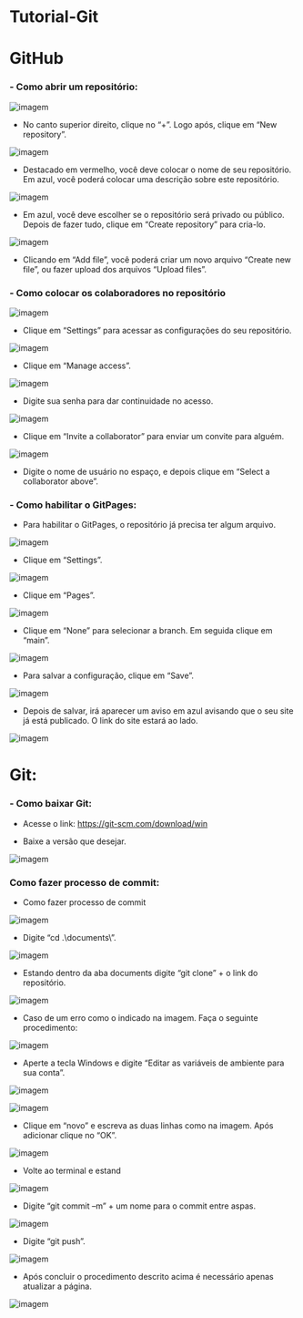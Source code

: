 # Tutorial-Git
# GitHub 
### - Como abrir um repositório:

![imagem](imagem/img1.jpg)

- No canto superior direito, clique no “+”. Logo após, clique em “New repository”.

![imagem](imagem/img2.jpg)

- Destacado em vermelho, você deve colocar o nome de seu repositório. Em azul, você poderá colocar uma descrição sobre este repositório.

![imagem](imagem/img3.jpg)

- Em azul, você deve escolher se o repositório será privado ou público. Depois de fazer tudo, clique em “Create repository” para cria-lo.

![imagem](imagem/img4.jpg)

- Clicando em “Add file”, você poderá criar um novo arquivo “Create new file”, ou fazer upload dos arquivos “Upload files”.


###

### - Como colocar os colaboradores no repositório

![imagem](imagem/img5.jpg)

- Clique em “Settings” para acessar as configurações do seu repositório.

![imagem](imagem/img6.jpg)

- Clique em “Manage access”.

![imagem](imagtyhfem/img7.jpg)

- Digite sua senha para dar continuidade no acesso.

![imagem](imagem/img8.jpg)

- Clique em “Invite a collaborator” para enviar um convite para alguém.

![imagem](imagem/img9.jpg)

- Digite o nome de usuário no espaço, e depois clique em “Select a collaborator above”.

###
### - Como habilitar o GitPages:

- Para habilitar o GitPages, o repositório já precisa ter algum arquivo.

![imagem](imagem/img10.jpg)

- Clique em “Settings”.

![imagem](imagem/img11.jpg)

- Clique em “Pages”.

![imagem](imagem/img12.jpg)

- Clique em “None” para selecionar a branch. Em seguida clique em “main”.

![imagem](imagem/img13.jpg)

- Para salvar a configuração, clique em “Save”.

![imagem](imagem/img14.jpg)

- Depois de salvar, irá aparecer um aviso em azul avisando que o seu site já está publicado. O link do site estará ao lado.

![imagem]()



# Git:
### - Como baixar Git:
- Acesse o link: https://git-scm.com/download/win

- Baixe a versão que desejar.

![imagem]()

###
### Como fazer processo de commit:

- Como fazer processo de commit

![imagem]()

- Digite “cd .\documents\”.

![imagem]()

- Estando dentro da aba documents digite “git clone” + o link do repositório.

![imagem]()

- Caso de um erro como o indicado na imagem. Faça o seguinte procedimento:

![imagem]()

- Aperte a tecla Windows e digite “Editar as variáveis de ambiente para sua conta”.

![imagem]()


![imagem]()

-  Clique em “novo” e escreva as duas linhas como na imagem. Após adicionar clique no “OK”.

![imagem]()

-  Volte ao terminal e estand

![imagem]()

- Digite “git commit –m” + um nome para o commit entre aspas.

![imagem]()

- Digite “git push”.

![imagem]()

-  Após concluir o procedimento descrito acima é necessário apenas atualizar a página.

![imagem]()
